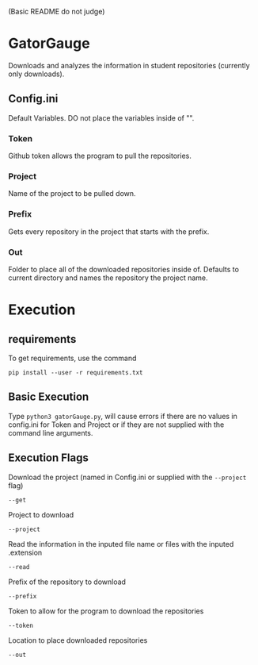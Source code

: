 (Basic README do not judge)
# GatorGauge

Downloads and analyzes the information in student repositories (currently only downloads).

## Config.ini

Default Variables. DO not place the variables inside of "".

### Token

Github token allows the program to pull the repositories.

### Project

Name of the project to be pulled down.

### Prefix

Gets every repository in the project that starts with the prefix.

### Out

Folder to place all of the downloaded repositories inside of. Defaults to current directory and names the 
repository the project name.

# Execution

## requirements

To get requirements, use the command 
```
pip install --user -r requirements.txt
```
## Basic Execution

Type ```python3 gatorGauge.py```, will cause errors if there are no values in config.ini for Token and Project 
or if they are not supplied with the command line arguments.

## Execution Flags

Download the project (named in Config.ini or supplied with the ```--project``` flag)
```
--get
```

Project to download
```
--project
```
Read the information in the inputed file name or files with the inputed .extension
```
--read
```

Prefix of the repository to download
```
--prefix

```

Token to allow for the program to download the repositories
```
--token
```

Location to place downloaded repositories
```
--out
```